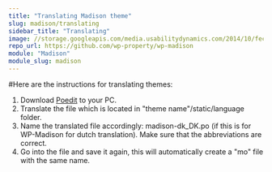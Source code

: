 ```yaml
---
title: "Translating Madison theme"
slug: madison/translating
sidebar_title: "Translating"
image: //storage.googleapis.com/media.usabilitydynamics.com/2014/10/fecdb66f-wpproperty-theme-madison-icon-300x300.png
repo_url: https://github.com/wp-property/wp-madison
module: "Madison"
module_slug: madison
---
```


#Here are the instructions for translating themes: 

1. Download [Poedit](https://poedit.net/) to your PC. 
2. Translate the file which is located in "theme name"/static/language folder. 
3. Name the translated file accordingly: madison-dk_DK.po (if this is for WP-Madison for dutch translation). Make sure that the abbreviations are correct.
4. Go into the file and save it again, this will automatically create a "mo" file with the same name.
